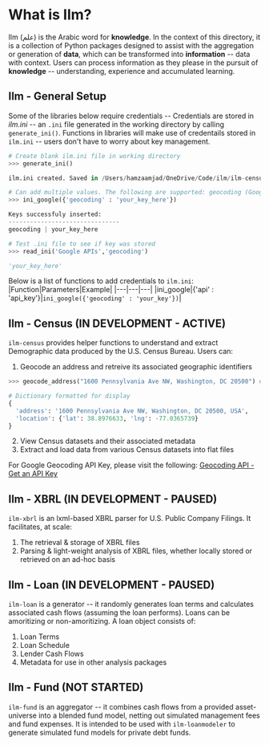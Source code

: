 # What is Ilm?
Ilm (علم) is the Arabic word for **knowledge**. In the context of this directory, it is a collection of Python packages designed to assist with the aggregation or generation of **data**, which can be transformed into **information** -- data with context. Users can process information as they please in the pursuit of **knowledge** -- understanding, experience and accumulated learning.

## Ilm - General Setup
Some of the libraries below require credentials -- Credentials are stored in _ilm.ini_ -- an `.ini` file generated in the working directory by calling `generate_ini()`. Functions in libraries will make use of credentails stored in `ilm.ini` -- users don't have to worry about key management.

```python
# Create blank ilm.ini file in working directory
>>> generate_ini()

ilm.ini created. Saved in /Users/hamzaamjad/OneDrive/Code/ilm/ilm-census

# Can add multiple values. The following are supported: geocoding (Google Maps Geocoding API)
>>> ini_google({'geocoding' : 'your_key_here'})

Keys successfuly inserted:
-------------------------------
geocoding | your_key_here

# Test .ini file to see if key was stored
>>> read_ini('Google APIs','geocoding')

'your_key_here'
```

Below is a list of functions to add credentials to `ilm.ini`:
|Function|Parameters|Example|
|---|---|---|
|ini_google|{'api' : 'api_key'}|`ini_google({'geocoding' : 'your_key'})`|

## Ilm - Census (IN DEVELOPMENT - ACTIVE)
`ilm-census` provides helper functions to understand and extract Demographic data produced by the U.S. Census Bureau. Users can:
  1. Geocode an address and retreive its associated geographic identifiers
  ```python
  >>> geocode_address("1600 Pennsylvania Ave NW, Washington, DC 20500") # Google Geocoding API

# Dictionary formatted for display
  {
    'address': '1600 Pennsylvania Ave NW, Washington, DC 20500, USA',
    'location': {'lat': 38.8976633, 'lng': -77.0365739}
  }
  ```
  2. View Census datasets and their associated metadata
  3. Extract and load data from various Census datasets into flat files

  For Google Geocoding API Key, please visit the following: [Geocoding API - Get an API Key](https://developers.google.com/maps/documentation/geocoding/get-api-key)

## Ilm - XBRL (IN DEVELOPMENT - PAUSED)
`ilm-xbrl` is an lxml-based XBRL parser for U.S. Public Company Filings. It facilitates, at scale:
  1. The retrieval & storage of XBRL files
  2. Parsing & light-weight analysis of XBRL files, whether locally stored or retrieved on an ad-hoc basis

## Ilm - Loan (IN DEVELOPMENT - PAUSED)
`ilm-loan` is a generator -- it randomly generates loan terms and calculates associated cash flows (assuming the loan performs). Loans can be amoritizing or non-amoritizing. A loan object consists of:
  1. Loan Terms
  2. Loan Schedule
  3. Lender Cash Flows
  4. Metadata for use in other analysis packages

## Ilm - Fund (NOT STARTED)
`ilm-fund` is an aggregator -- it combines cash flows from a provided asset-universe into a blended fund model, netting out simulated management fees and fund expenses. It is intended to be used with `ilm-loanmodeler` to generate simulated fund models for private debt funds.
